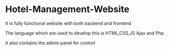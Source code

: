 # Hotel-Management-Website

It is fully functional website with both backend and frontend 

The language which are used to develop this is HTML,CSS,JS Ajax and Php 


It also contains the admin panel for control 